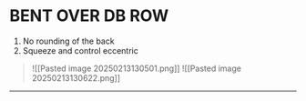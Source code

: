 # BENT OVER DB ROW
1. No rounding of the back
2. Squeeze and control eccentric
>![[Pasted image 20250213130501.png]]
>![[Pasted image 20250213130622.png]]
---

